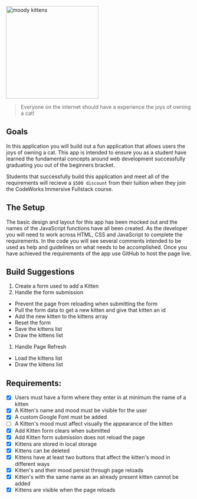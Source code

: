 <div class="text-center">
	<img src="https://codeworks.blob.core.windows.net/public/assets/img/projects/moody-logo.png" alt="moody kittens" height="250">
</div>

> Everyone on the internet should have a experience the joys of owning a cat!

## Goals
In this application you will build out a fun application that allows users the joys of owning a cat. This app is intended to ensure you as a student have learned the fundamental concepts around web development successfully graduating you out of the beginners bracket.

Students that successfully build this application and meet all of the requirements will recieve a `$500 discount` from their tuition when they join the CodeWorks Immersive Fullstack course. 

## The Setup
The basic design and layout for this app has been mocked out and the names of the JavaScript functions have all been created. As the developer you will need to work across HTML, CSS and JavaScript to complete the requirements. In the code you will see several comments intended to be used as help and guidelines on what needs to be accomplished. Once you have achieved the requirements of the app use GitHub to host the page live.

## Build Suggestions
1. Create a form used to add a Kitten
1. Handle the form submission
  - Prevent the page from reloading when submitting the form
  - Pull the form data to get a new kitten and give that kitten an id
  - Add the new kitten to the kittens array
  - Reset the form
  - Save the kittens list
  - Draw the kittens list
1. Handle Page Refresh
  - Load the kittens list
  - Draw the kittens list

## Requirements: 
- [X] Users must have a form where they enter in at minimum the name of a kitten 
- [X] A Kitten's name and mood must be visible for the user 
- [X] A custom Google Font must be added 
- [ ] A Kitten's mood must affect visually the appearance of the kitten 
- [X] Add Kitten form clears when submitted 
- [X] Add Kitten form submission does not reload the page 
- [X] Kittens are stored in local storage 
- [X] Kittens can be deleted 
- [X] Kittens have at least two buttons that affect the kitten's mood in different ways 
- [X] Kitten's and their mood persist through page reloads 
- [X] Kitten's with the same name as an already present kitten cannot be added 
- [X] Kittens are visible when the page reloads
